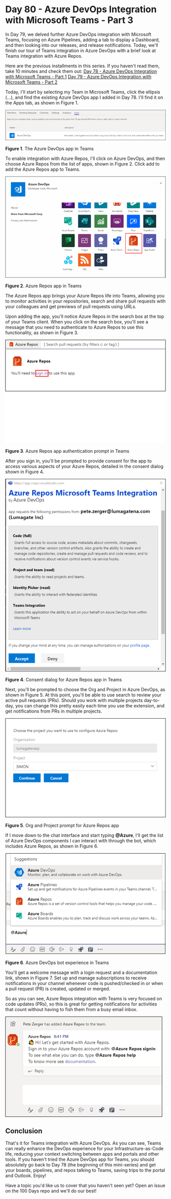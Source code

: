 # Day 80 - Azure DevOps Integration with Microsoft Teams - Part 3

In Day 79, we delved further Azure DevOps integration with Microsoft Teams, focusing on Azure Pipelines, adding a tab to display a Dashboard, and then looking into our releases, and release notifications. Today, we'll finish our tour of Teams integration in Azure DevOps with a brief look at Teams integration with Azure Repos.

Here are the previous installments in this series. If you haven't read them, take 10 minutes and check them out:
[Day 78 - Azure DevOps Integration with Microsoft Teams - Part 1](https://github.com/starkfell/100DaysOfIaC/blob/master/articles/day.78.AZDO-Teams-Integrate.md)
[Day 79 - Azure DevOps Integration with Microsoft Teams - Part 2](https://github.com/starkfell/100DaysOfIaC/blob/master/articles/day.78.AZDO-Teams-Integrate-Pt2.md)

Today, I'll start by selecting my Team in Microsoft Teams, click the ellipsis (...), and find the existing Azure DevOps app I added in Day 78. I'll find it on the Apps tab, as shown in Figure 1.

![001](../images/day80/001.png)

**Figure 1**. The Azure DevOps app in Teams

To enable integration with Azure Repos, I'll click on Azure DevOps, and then choose Azure Repos from the list of apps, shown in Figure 2. Click add to add the Azure Repos app to Teams.

![002](../images/day80/002.png)

**Figure 2**. Azure Repos app in Teams

The Azure Repos app brings your Azure Repos life into Teams, allowing you to monitor activities in your repositories, search and share pull requests with your colleagues and get previews of pull requests using URLs.

Upon adding the app, you'll notice Azure Repos in the search box at the top of your Teams client. When you click on the search box, you'll see a message that you need to authenticate to Azure Repos to use this functionality, as shown in Figure 3.

![003](../images/day80/003.png)

**Figure 3**. Azure Repos app authentication prompt in Teams

After you sign in, you'll be prompted to provide consent for the app to access various aspects of your Azure Repos, detailed in the consent dialog shown in Figure 4.

![004](../images/day80/004.png)

**Figure 4**. Consent dialog for Azure Repos app in Teams 

Next, you'll be prompted to choose the Org and Project in Azure DevOps, as shown in Figure 5. At this point, you'll be able to use search to review your active pull requests (PRs). Should you work with multiple projects day-to-day, you can change this pretty easily each time you use the extension, and get notifications from PRs in multiple projects.

![005](../images/day80/005.png)

**Figure 5**. Org and Project prompt for Azure Repos app

If I move down to the chat interface and start typing **@Azure**, I'll get the list of Azure DevOps components I can interact with through the bot, which includes Azure Repos, as shown in Figure 6.

![006](../images/day80/006.png)

**Figure 6**. Azure DevOps bot experience in Teams

You'll get a welcome message with a login request and a documentation link, shown in Figure 7.   Set up and manage subscriptions to receive notifications in your channel whenever code is pushed/checked in or when a pull request (PR) is created, updated or merged.

So as you can see, Azure Repos integration with Teams is very focused on code updates (PRs), so this is great for getting notifications for activities that count without having to fish them from a busy email inbox.

![007](../images/day80/007.png)

## Conclusion

That's it for Teams integration with Azure DevOps. As you can see, Teams can really enhance the DevOps experience for your Infrastructure-as-Code life, reducing your context switching between apps and portals and other tools. If you haven't tried the Azure DevOps app for Teams, you should absolutely go back to Day 78 (the beginning of this mini-series) and get your boards, pipelines, and repos talking to Teams, saving trips to the portal and Outlook. Enjoy!

Have a topic you'd like us to cover that you haven't seen yet? Open an issue on the 100 Days repo and we'll do our best!